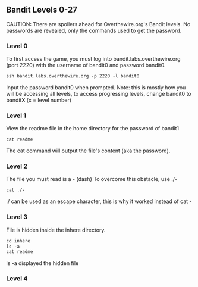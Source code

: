 ## Bandit Levels 0-27

CAUTION: There are spoilers ahead for Overthewire.org's Bandit levels. 
No passwords are revealed, only the commands used to get the password.

### Level 0
To first access the game, you must log into bandit.labs.overthewire.org (port 2220) with the username of bandit0 and password bandit0.
```markdown
ssh bandit.labs.overthewire.org -p 2220 -l bandit0
```
Input the password bandit0 when prompted.
Note: this is mostly how you will be accessing all levels, to access progressing levels, change bandit0 to banditX (x = level number)

### Level 1
View the readme file in the home directory for the password of bandit1
```markdown
cat readme
```
The cat command will output the file's content (aka the password).

### Level 2
The file you must read is a - (dash) 
To overcome this obstacle, use ./-
```markdown
cat ./-
```
./ can be used as an escape character, this is why it worked instead of cat -

### Level 3
File is hidden inside the inhere directory.
```markdown
cd inhere
ls -a
cat readme
```
ls -a displayed the hidden file

### Level 4

